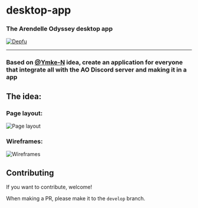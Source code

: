 # desktop-app
### The Arendelle Odyssey desktop app

[![Depfu](https://badges.depfu.com/badges/3eeda04dce8e840ac0f6fd2df351f7d2/count.svg)](https://depfu.com/github/ArendelleOdyssey/desktop-app?project_id=21228)

---

### Based on [@Ymke-N](https://github.com/Ymke-N) idea, create an application for everyone that integrate all with the AO Discord server and making it in a app

## The idea:
### Page layout:
![Page layout](https://cdn.discordapp.com/attachments/784896906832510990/799738636534808656/AO_Page_layout.png)

### Wireframes:
![Wireframes](https://cdn.discordapp.com/attachments/784896906832510990/799739310844149840/Wireframes.png)

## Contributing

If you want to contribute, welcome!

When making a PR, please make it to the `develop` branch.
